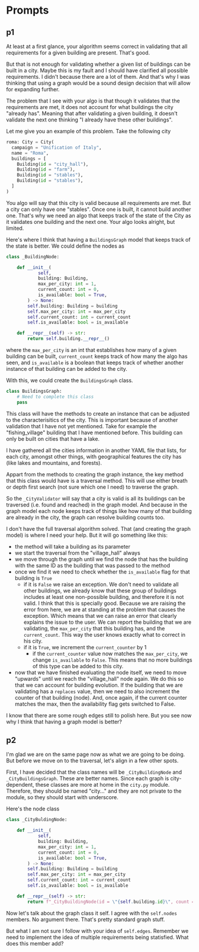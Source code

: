 <!-- markdownlint-disable MD013 -->
# Prompts

## p1

At least at a first glance, your algorithm seems correct in validating that all requirements for a given building are present.
That's good.

But that is not enough for validating whether a given list of buildings can be built in a city. Maybe this is my fault and I should have clarified all possible requirements. I didn't because there are a lot of them. And that's why I was thinking that using a graph would be a sound design decision that will allow for expanding further.

The problem that I see with your algo is that though it validates that the requirements are met, it does not account for what buildings the city "already has". Meaning that after validating a given building, it doesn't validate the next one thinking "I already have these other buildings".

Let me give you an example of this problem. Take the following city

```python
roma: City = City(
  campaign = "Unification of Italy",
  name = "Roma",
  buildings = [
    Building(id = "city_hall"),
    Building(id = "farm"),
    Building(id = "stables"),
    Building(id = "stables"),
  ]
)
```

You algo will say that this city is valid because all requirements are met. But a city can only have one "stables". Once one is built, it cannot build another one. That's why we need an algo that keeps track of the state of the City as it validates one building and the next one. Your algo looks alright, but limited.

Here's where I think that having a `BuildingsGraph` model that keeps track of the state is better. We could define the nodes as

```python
class _BuildingNode:

    def __init__(
            self,
            building: Building,
            max_per_city: int = 1,
            current_count: int = 0,
            is_available: bool = True,
        ) -> None:
        self.building: Building = building
        self.max_per_city: int = max_per_city
        self.current_count: int = current_count
        self.is_available: bool = is_available

    def __repr__(self) -> str:
        return self.building.__repr__()
```

where the `max_per_city` is an int that establishes how many of a given building can be built, `current_count` keeps track
of how many the algo has seen, and `is_available` is a boolean that keeps track of whether another instance of that building can be added to the city.

With this, we could create the `BuildingsGraph` class.

```python
class BuildingsGraph:
    # Need to complete this class
    pass
```

This class will have the methods to create an instance that can be adjusted to the characterisitics of the city. This is important because of another validation that I have not yet mentioned. Take for example the "fishing_village" building that I have mentioned before. This building can only be built on cities that have a lake.

I have gathered all the cities information in another YAML file that lists, for each city, amongst other things, with geographical features the city has (like lakes and mountains, and forests).

Appart from the methods to creating the graph instance, the key method that this class would have is a traversal method. This will use either breath or depth first search (not sure which one I need) to traverse the graph.

So the `_CityValidator` will say that a city is valid is all its buildings can be traversed (i.e. found and reached) in the graph model. And because in the graph model each node keeps track of things like how many of that building are already in the city, the graph can resolve building counts too.

I don't have the full traversal algorithm solved. That (and creating the graph model) is where I need your help. But it will go something like this:

- the method will take a building as its parameter
- we start the traversal from the "village_hall" always
- we move through the graph until we find the node that has the building with the same ID as the building that was passed to the method
- once we find it we need to check whether the `is_available` flag for that building is `True`
  - if it is `False` we raise an exception. We don't need to validate all other buildings, we already know that these group of buildings includes at least one non-possible building, and therefore it is not valid. I think that this is specially good. Because we are raising the error from here, we are at standing at the problem that causes the exception. Which means that we can raise an error that clearly explains the issue to the user. We can report the building that we are validating, the `max_per_city` that this building has, and the `current_count`. This way the user knows exactly what to correct in his city.
  - if it is `True`, we increment the `current_counter` by 1
    - if the `current_counter` value now matches the `max_per_city`, we change `is_available` to `False`. This means that no more buildings of this type can be added to this city.
- now that we have finished evaluating the node itself, we need to move "upwards" until we reach the "village_hall" node again. We do this so that we can account for building evolution. If the building that we are validating has a `replaces` value, then we need to also increment the counter of that building (node). And, once again, if the current counter matches the max, then the availability flag gets switched to False.

I know that there are some rough edges still to polish here. But you see now why I think that having a graph model is better?

## p2

I'm glad we are on the same page now as what we are going to be doing. But before we move on to the traversal, let's align in a few other spots.

First, I have decided that the class names will be `_CityBuildingNode` and `_CityBuildingsGraph`. These are better names. Since each graph is city-dependent, these classes are more at home in the `city.py` module. Therefore, they should be named "city..." and they are not private to the module, so they should start with underscore.

Here's the node class

```python
class _CityBuldingNode:

    def __init__(
            self,
            building: Building,
            max_per_city: int = 1,
            current_count: int = 0,
            is_available: bool = True,
        ) -> None:
        self.building: Building = building
        self.max_per_city: int = max_per_city
        self.current_count: int = current_count
        self.is_available: bool = is_available

    def __repr__(self) -> str:
        return f"_CityBuildingNode(id = \"{self.building.id}\", count = {self.current_count}/{self.max_per_city}, is_available = {self.is_available})"
```

Now let's talk about the graph class it self. I agree with the `self.nodes` members. No argument there. That's pretty
standard graph stuff.

But what I am not sure I follow with your idea of `self.edges`. Remember we need to implement the idea of multiple requirements being statisfied. What does this member add?
